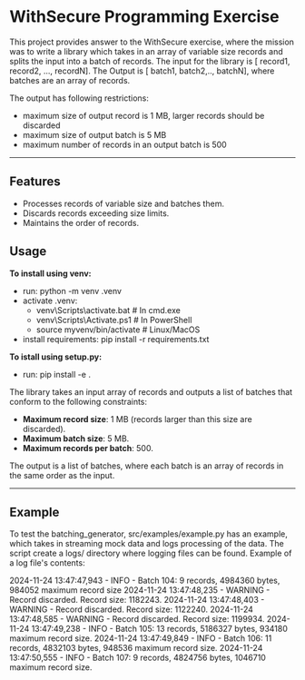 # WithSecure Programming Exercise

This project provides answer to the WithSecure exercise, where the mission was to write a library which takes in an array of variable size records and splits the input into a batch of records. The input for the library is [ record1, record2, ..., recordN]. The Output is [ batch1, batch2,.., batchN], where batches are an array of records.

The output has following restrictions:

- maximum size of output record is 1 MB, larger records should be discarded
- maximum size of output batch is 5 MB
- maximum number of records in an output batch is 500

---

## Features

- Processes records of variable size and batches them.
- Discards records exceeding size limits.
- Maintains the order of records.

## Usage

**To install using venv:**

- run: python -m venv .venv
- activate .venv:
  - venv\Scripts\activate.bat # In cmd.exe
  - venv\Scripts\Activate.ps1 # In PowerShell
  - source myvenv/bin/activate # Linux/MacOS
- install requirements: pip install -r requirements.txt

**To istall using setup.py:**

- run: pip install -e .

The library takes an input array of records and outputs a list of batches that conform to the following constraints:

- **Maximum record size**: 1 MB (records larger than this size are discarded).
- **Maximum batch size**: 5 MB.
- **Maximum records per batch**: 500.

The output is a list of batches, where each batch is an array of records in the same order as the input.

---

## Example

To test the batching_generator, src/examples/example.py has an example, which takes in streaming mock data and logs
processing of the data. The script create a logs/ directory where logging files can be found. Example of a log file's contents:

2024-11-24 13:47:47,943 - INFO - Batch 104: 9 records, 4984360 bytes, 984052 maximum record size
2024-11-24 13:47:48,235 - WARNING - Record discarded. Record size: 1182243.
2024-11-24 13:47:48,403 - WARNING - Record discarded. Record size: 1122240.
2024-11-24 13:47:48,585 - WARNING - Record discarded. Record size: 1199934.
2024-11-24 13:47:49,238 - INFO - Batch 105: 13 records, 5186327 bytes, 934180 maximum record size.
2024-11-24 13:47:49,849 - INFO - Batch 106: 11 records, 4832103 bytes, 948536 maximum record size.
2024-11-24 13:47:50,555 - INFO - Batch 107: 9 records, 4824756 bytes, 1046710 maximum record size.
